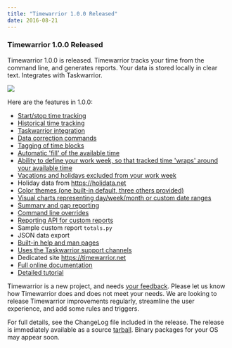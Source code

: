 ```yaml
---
title: "Timewarrior 1.0.0 Released"
date: 2016-08-21
---
```


### Timewarrior 1.0.0 Released 

Timewarrior 1.0.0 is released.
Timewarrior tracks your time from the command line, and generates reports.
Your data is stored locally in clear text.
Integrates with Taskwarrior.

![](../../images/ti.png)

Here are the features in 1.0.0:

- [Start/stop time tracking](https://timewarrior.net/docs/stopwatch/)
- [Historical time tracking](https://timewarrior.net/docs/track/)
- [Taskwarrior integration](https://timewarrior.net/docs/taskwarrior/)
- [Data correction commands](https://timewarrior.net/docs/corrections/)
- [Tagging of time blocks](https://timewarrior.net/docs/tags/)
- [Automatic 'fill' of the available time](https://timewarrior.net/docs/hints/)
- [Ability to define your work week, so that tracked time 'wraps' around your available time](https://timewarrior.net/docs/workweek/)
- [Vacations and holidays excluded from your work week](https://timewarrior.net/docs/holidays/)
- Holiday data from <https://holidata.net>
- [Color themes (one built-in default, three others provided)](https://timewarrior.net/docs/themes/)
- [Visual charts representing day/week/month or custom date ranges](https://timewarrior.net/docs/charts/)
- [Summary and gap reporting](https://timewarrior.net/docs/summary/)
- [Command line overrides](https://timewarrior.net/docs/overrides/)
- [Reporting API for custom reports](https://timewarrior.net/docs/api/)
- Sample custom report `totals.py`
- JSON data export
- [Built-in help and man pages](https://timewarrior.net/docs/help/)
- [Uses the Taskwarrior support channels](../../support/)
- Dedicated site <https://timewarrior.net>
- [Full online documentation](https://timewarrior.net/docs/)
- [Detailed tutorial](https://timewarrior.net/tutorial/)

Timewarrior is a new project, and needs [your feedback](mailto:support@timewarrior.net).
Please let us know how Timewarrior does and does not meet your needs.
We are looking to release Timewarrior improvements regularly, streamline the user experience, and add some rules and triggers.

For full details, see the ChangeLog file included in the release.
The release is immediately available as a source [tarball](https://github.com/GothenburgBitFactory/timewarrior/releases/download/v1.0.0/timew-1.0.0.tar.gz).
Binary packages for your OS may appear soon.
